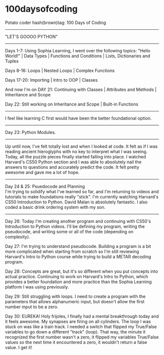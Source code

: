 # 100daysofcoding

Potato coder hash(brown)tag: 100 Days of Coding

********************

"LET'S GOOOO PYTHON"
********************
Days 1-7: Using Sophia Learning, I went over the following topics: "Hello World!"  |  Data Types  |  Functions and Conditions  |  Lists, Dictionaries and Tuples

Days 8-16: Loops  |  Nested Loops  | Complex Functions  

Days 17-20:  Importing |  Intro to OOP  |  Classes

And now I'm on DAY 21: Continuing with Classes  | Attributes and Methods  |  Inheritance and Scope

Day 22: Still working on Inheritance and Scope | Built-in Functions 
______________________
I feel like learning C first would have been the better foundational option. 
______________________

Day 23: Python Modules. 
______________________
Up until now, I've felt totally lost and when I looked at code. It felt as if I was reading ancient hieroglyphs with no key to interpret what I was seeing. Today, all the puzzle pieces finally started falling into place. I watched Harvard's CS50 Python section and I was able to absolutely nail the answers to questions and accurately predict the code. It felt pretty awesome and gave me a lot of hope.
______________________
Day 24 & 25: Psuedocode and Planning  
I'm trying to solidify what I've learned so far, and I'm returning to videos and tutorials to make foundations really "stick". I'm currently watching Harvard's CS50 Introduction to Python. 
David Malan is absolutely fantastic. I also coded a basic drink ordering system with my son.
______________________
Day 26: Today I'm creating another program and continuing with CS50's Introduction to Python videos. I'll be defining my program, writing the pseudocode, and writing some or all of the code (depending on complexity).

Day 27: I'm trying to understand pseudocode. Building a program is a bit more complicated when starting from scratch so I'm still reviewing Harvard's Intro to Python course while trying to build a METAR decoding program. 

Day 28: Concepts are great, but it's so different when you put concepts into actual practice. Continuing to work on Harvard's Intro to Python, which provides a better foundation and more practice than the Sophia Learning platform I was using previously.

Day 29: Still struggling with loops. I need to create a program with the parameters that allows alphanumeric input, but doesn't allow the first number input to be a zero.

Day 30: EUREKA! Holy frijoles, I finally had a mental breakthrough today and it feels awesome. My synapses are firing on all cylinders. The loop I was stuck on was like a train track. I needed a switch that flipped my True/False variables to go down a different "track" (loop). That way, the minute it recognized the first number wasn't a zero, it flipped my variables True/False values so the next time it encountered a zero, it wouldn't return a false value. I get it!

